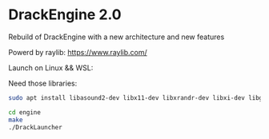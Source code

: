 # DrackEngine 2.0

Rebuild of DrackEngine with a new architecture and new features

Powerd by raylib:
https://www.raylib.com/

Launch on Linux && WSL:

Need those libraries:
```bash
sudo apt install libasound2-dev libx11-dev libxrandr-dev libxi-dev libgl1-mesa-dev libglu1-mesa-dev libxcursor-dev libxinerama-dev libwayland-dev libxkbcommon-dev libxcb-xkb-dev x11-xkb-utils libx11-xcb-dev libxkbcommon-x11-dev
```

```bash
cd engine
make
./DrackLauncher
```
